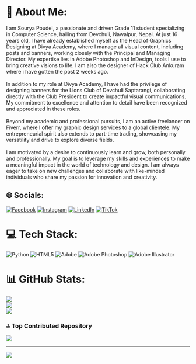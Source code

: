 # 💫 About Me:
I am Sourya Poudel, a passionate and driven Grade 11 student specializing in Computer Science, hailing from Devchuli, Nawalpur, Nepal. At just 16 years old, I have already established myself as the Head of Graphics Designing at Divya Academy, where I manage all visual content, including posts and banners, working closely with the Principal and Managing Director. My expertise lies in Adobe Photoshop and InDesign, tools I use to bring creative visions to life. I am also the designer of Hack Club Ankuram where i have gotten the post 2 weeks ago.<br><br>In addition to my role at Divya Academy, I have had the privilege of designing banners for the Lions Club of Devchuli Saptarangi, collaborating directly with the Club President to create impactful visual communications. My commitment to excellence and attention to detail have been recognized and appreciated in these roles.<br><br>Beyond my academic and professional pursuits, I am an active freelancer on Fiverr, where I offer my graphic design services to a global clientele. My entrepreneurial spirit also extends to part-time trading, showcasing my versatility and drive to explore diverse fields.<br><br>I am motivated by a desire to continuously learn and grow, both personally and professionally. My goal is to leverage my skills and experiences to make a meaningful impact in the world of technology and design. I am always eager to take on new challenges and collaborate with like-minded individuals who share my passion for innovation and creativity.<br>


## 🌐 Socials:
[![Facebook](https://img.shields.io/badge/Facebook-%231877F2.svg?logo=Facebook&logoColor=white)](https://www.facebook.com/profile.php?id=100084005600427) [![Instagram](https://img.shields.io/badge/Instagram-%23E4405F.svg?logo=Instagram&logoColor=white)](https://instagram.com/sourya_poudel_) [![LinkedIn](https://img.shields.io/badge/LinkedIn-%230077B5.svg?logo=linkedin&logoColor=white)](https://linkedin.com/in/sourya-poudel-451b25219) [![TikTok](https://img.shields.io/badge/TikTok-%23000000.svg?logo=TikTok&logoColor=white)](https://tiktok.com/@souryapoudel.1) 

# 💻 Tech Stack:
![Python](https://img.shields.io/badge/python-3670A0?style=for-the-badge&logo=python&logoColor=ffdd54) ![HTML5](https://img.shields.io/badge/html5-%23E34F26.svg?style=for-the-badge&logo=html5&logoColor=white) ![Adobe](https://img.shields.io/badge/adobe-%23FF0000.svg?style=for-the-badge&logo=adobe&logoColor=white) ![Adobe Photoshop](https://img.shields.io/badge/adobe%20photoshop-%2331A8FF.svg?style=for-the-badge&logo=adobe%20photoshop&logoColor=white) ![Adobe Illustrator](https://img.shields.io/badge/adobe%20illustrator-%23FF9A00.svg?style=for-the-badge&logo=adobe%20illustrator&logoColor=white)
# 📊 GitHub Stats:
![](https://github-readme-stats.vercel.app/api?username=SouryaPoudeI&theme=dark&hide_border=false&include_all_commits=false&count_private=false)<br/>
![](https://github-readme-streak-stats.herokuapp.com/?user=SouryaPoudeI&theme=dark&hide_border=false)<br/>
![](https://github-readme-stats.vercel.app/api/top-langs/?username=SouryaPoudeI&theme=dark&hide_border=false&include_all_commits=false&count_private=false&layout=compact)

### 🔝 Top Contributed Repository
![](https://github-contributor-stats.vercel.app/api?username=SouryaPoudeI&limit=5&theme=dark&combine_all_yearly_contributions=true)

---
[![](https://visitcount.itsvg.in/api?id=SouryaPoudeI&icon=0&color=0)](https://visitcount.itsvg.in)

